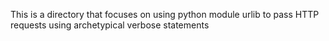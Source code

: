 This is a directory that focuses
on using python module urlib to pass
HTTP requests using archetypical verbose statements
